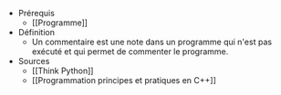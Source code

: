 - Prérequis
	- [[Programme]]
- Définition
	-	Un commentaire est une note dans un programme qui n'est pas exécuté et qui permet de commenter le programme.
- Sources
	- [[Think Python]]
	- [[Programmation principes et pratiques en C++]]